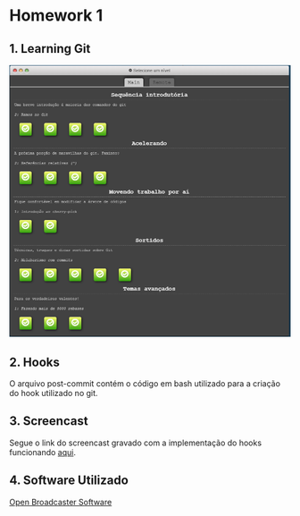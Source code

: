 # Homework 1

## 1. Learning Git

![IF1007](/hw1/git.png)

## 2. Hooks

O arquivo post-commit contém o código em bash utilizado para a criação do hook utilizado no git.

## 3. Screencast

Segue o link do screencast gravado com a implementação do hooks funcionando [aqui](https://drive.google.com/file/d/1r21blsoHRArDEgB5h2RPgF9wjUbi23qd/view?usp=sharing).

## 4. Software Utilizado
[Open Broadcaster Software](https://obsproject.com/)
